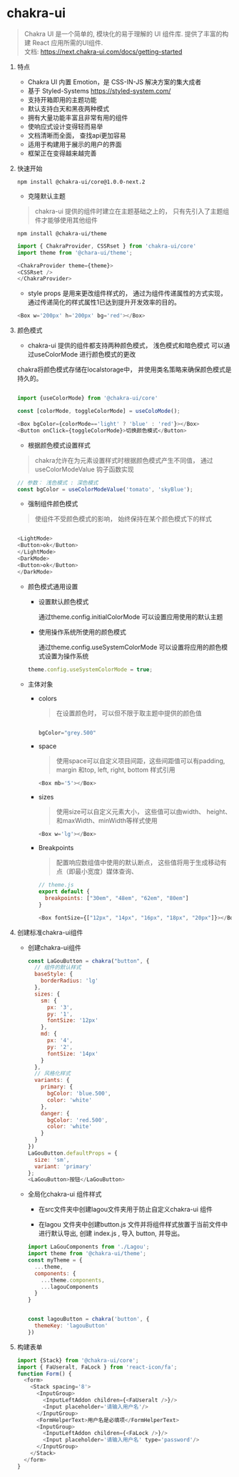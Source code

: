 # chakra-ui

> Chakra UI 是一个简单的, 模块化的易于理解的 UI 组件库. 提供了丰富的构建 React 应用所需的UI组件. <br/>
文档: https://next.chakra-ui.com/docs/getting-started

1. 特点

    * Chakra UI 内置 Emotion，是 CSS-IN-JS 解决方案的集大成者
    * 基于 Styled-Systems https://styled-system.com/
    * 支持开箱即用的主题功能
    * 默认支持白天和黑夜两种模式
    * 拥有大量功能丰富且非常有用的组件
    * 使响应式设计变得轻而易举
    * 文档清晰而全面， 查找api更加容易
    * 适用于构建用于展示的用户的界面
    * 框架正在变得越来越完善

2. 快速开始

    `npm install @chakra-ui/core@1.0.0-next.2`

    * 克隆默认主题

    > chakra-ui 提供的组件时建立在主题基础之上的， 只有先引入了主题组件才能够使用其他组件

    ```
    npm install @chakra-ui/theme
    ```

    ```js
    import { ChakraProvider, CSSRset } from 'chakra-ui/core'
    import theme from '@chara-ui/theme';

    <ChakraProvider theme={theme}>
    <CSSRset />
    </ChakraProvider>
    ```

    * style props 是用来更改组件样式的， 通过为组件传递属性的方式实现， 通过传递简化的样式属性1已达到提升开发效率的目的。

    ```js
    <Box w='200px' h='200px' bg='red'></Box>
    ```

4. 颜色模式

    * chakra-ui 提供的组件都支持两种颜色模式， 浅色模式和暗色模式
    可以通过useColorMode 进行颜色模式的更改

    chakra将颜色模式存储在localstorage中， 并使用类名策略来确保颜色模式是持久的。

    ```js

    import {useColorMode} from '@chakra-ui/core'

    const [colorMode, toggleColorMode] = useColoMode();

    <Box bgColor={colorMode=='light' ? 'blue' : 'red'}></Box>
    <Button onClick={toggleColorMode}>切换颜色模式</Button>
    
    ```

    * 根据颜色模式设置样式

    > chakra允许在为元素设置样式时根据颜色模式产生不同值， 通过useColorModeValue 钩子函数实现

    ```js
    // 参数： 浅色模式 : 深色模式
    const bgColor = useColorModeValue('tomato', 'skyBlue');
    
    ```

    * 强制组件颜色模式

    > 使组件不受颜色模式的影响， 始终保持在某个颜色模式下的样式

    ```js
    
    <LightMode>
    <Button>ok</Button>
    </LightMode>
    <DarkMode>
    <Button>ok</Button>
    </DarkMode>
    ```

    * 颜色模式通用设置

      * 设置默认颜色模式

         通过theme.config.initialColorMode 可以设置应用使用的默认主题

      * 使用操作系统所使用的颜色模式

         通过theme.config.useSystemColorMode 可以设置将应用的颜色模式设置为操作系统

      ```js
      theme.config.useSystemColorMode = true;   
      ```
    
    * 主体对象

      * colors

        > 在设置颜色时， 可以但不限于取主题中提供的颜色值

        ```js
        
        bgColor="grey.500"
        
        ```

      * space

        > 使用space可以自定义项目间距，这些间距值可以有padding, margin 和top, left, right, bottom 样式引用

        ```js
        <Box mb='5'></Box>
        ```
      
      * sizes

        > 使用size可以自定义元素大小， 这些值可以由width、 height、 和maxWidth、minWidth等样式使用

        ```js
        <Box w='lg'></Box>
        ```
      
      * Breakpoints

        > 配置响应数组值中使用的默认断点， 这些值将用于生成移动有点（即最小宽度）媒体查询、

        ```js
        // theme.js
        export default {
          breakpoints: ["30em", "48em", "62em", "80em"]
        }
        ```

        ```js
        <Box fontSize={["12px", "14px", "16px", "18px", "20px"]}></Box>
        ```

4. 创建标准chakra-ui组件

    * 创建chakra-ui组件

      ```js
      const LaGouButton = chakra("button", {
        // 组件的默认样式
        baseStyle: {
          borderRadius: 'lg'
        },
        sizes: {
          sm: {
            px: '3',
            py: '1',
            fontSize: '12px'
          },
          md: {
            px: '4',
            py: '2',
            fontSize: '14px'
          }
        },
        // 风格化样式
        variants: {
          primary: {
            bgColor: 'blue.500',
            color: 'white'
          },
          danger: {
            bgColor: 'red.500',
            color: 'white'
          }
        }
      })
      LaGouButton.defaultProps = {
        size: 'sm',
        variant: 'primary'
      };
      <LaGouButton>按钮</LaGouButton>
      ```
    
    * 全局化chakra-ui 组件样式

      * 在src文件夹中创建lagou文件夹用于防止自定义chakra-ui 组件

      * 在lagou 文件夹中创建button.js 文件并将组件样式放置于当前文件中进行默认导出, 创建
      index.js , 导入 button, 并导出。

      ```js
      import LaGouComponents from './Lagou';
      import theme from '@chakra-ui/theme';
      const myTheme = {
        ...theme,
        components: {
          ...theme.components,
          ...lagouComponents
        }
      }


      const lagouButton = chakra('button', {
        themeKey: 'lagouButton'
      })
      
      ```

5. 构建表单

    ```js
    import {Stack} from '@chakra-ui/core';
    import { FaUseralt, FaLock } from 'react-icon/fa';
    function Form() {
      <form>
        <Stack spacing='8'>
          <InputGroup>
            <InputLeftAddon children={<FaUseralt />}/>
            <Input placeholder='请输入用户名'/>
          </InputGroup>
          <FormHelperText>用户名是必填项</FormHelperText>
          <InputGroup>
            <InputLeftAddon children={<FaLock />}/>
            <Input placeholder='请输入用户名' type='password'/>
          </InputGroup>
        </Stack>
      </form>
    } 
    ```
  



